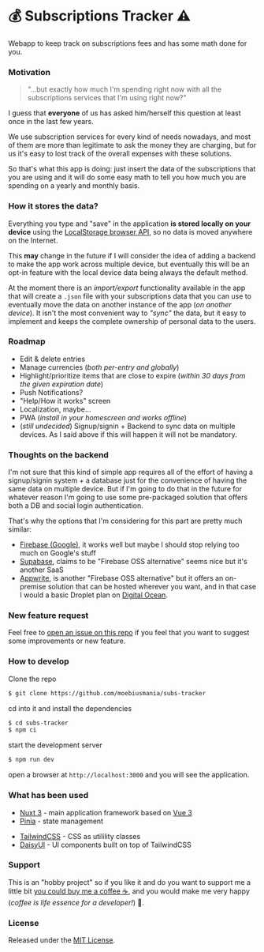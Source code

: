 # 💰 Subscriptions Tracker ⚠️

Webapp to keep track on subscriptions fees and has some math done for you.

### Motivation

> "...but exactly how much I'm spending right now with all the subscriptions services that I'm using right now?"

I guess that **everyone** of us has asked him/herself this question at least once in the last few years.

We use subscription services for every kind of needs nowadays, and most of them are more than legitimate to ask the money they are charging, but for us it's easy to lost track of the overall expenses with these solutions.

So that's what this app is doing: just insert the data of the subscriptions that you are using and it will do some easy math to tell you how much you are spending on a yearly and monthly basis.

### How it stores the data?

Everything you type and "save" in the application **is stored locally on your device** using the [LocalStorage browser API](https://developer.mozilla.org/en-US/docs/Web/API/Window/localStorage), so no data is moved anywhere on the Internet.

This **may** change in the future if I will consider the idea of adding a backend to make the app work across multiple device, but eventually this will be an opt-in feature with the local device data being always the default method.

At the moment there is an _import/export_ functionality available in the app that will create a `.json` file with your subscriptions data that you can use to eventually move the data on another instance of the app (_on another device_). It isn't the most convenient way to _"sync"_ the data, but it easy to implement and keeps the complete ownership of personal data to the users.

### Roadmap

- Edit & delete entries
- Manage currencies (_both per-entry and globally_)
- Highlight/prioritize items that are close to expire (_within 30 days from the given expiration date_)
- Push Notifications?
- "Help/How it works" screen
- Localization, maybe...
- PWA (_install in your homescreen and works offline_)
- (_still undecided_) Signup/signin + Backend to sync data on multiple devices. As I said above if this will happen it will not be mandatory.

### Thoughts on the backend

I'm not sure that this kind of simple app requires all of the effort of having a signup/signin system + a database just for the convenience of having the same data on multiple device. But if I'm going to do that in the future for whatever reason I'm going to use some pre-packaged solution that offers both a DB and social login authentication.

That's why the options that I'm considering for this part are pretty much similar:

- [Firebase (Google)](https://firebase.google.com/), it works well but maybe I should stop relying too much on Google's stuff
- [Supabase](https://supabase.com/), claims to be "Firebase OSS alternative" seems nice but it's another SaaS
- [Appwrite](https://appwrite.io/), is another "Firebase OSS alternative" but it offers an on-premise solution that can be hosted wherever you want, and in that case I would a basic Droplet plan on [Digital Ocean](https://www.digitalocean.com/).

### New feature request

Feel free to [open an issue on this repo](https://github.com/moebiusmania/subs-tracker/issues) if you feel that you want to suggest some improvements or new feature.

### How to develop

Clone the repo

```bash
$ git clone https://github.com/moebiusmania/subs-tracker
```

cd into it and install the dependencies

```bash
$ cd subs-tracker
$ npm ci
```

start the development server

```bash
$ npm run dev
```

open a browser at `http://localhost:3000` and you will see the application.

### What has been used

- [Nuxt 3](https://nuxt.com/) - main application framework based on [Vue 3](https://vuejs.org/)
- [Pinia](https://pinia.vuejs.org/) - state management
<!-- - [Vitest](https://vitest.dev/) - unit testing -->
- [TailwindCSS](https://tailwindcss.com/) - CSS as utilility classes
- [DaisyUI](https://daisyui.com/) - UI components built on top of TailwindCSS

### Support

This is an "hobby project" so if you like it and do you want to support me a little bit [you could buy me a coffee ☕](https://www.buymeacoffee.com/moebiusmania), and you would make me very happy (_coffee is life essence for a developer!_) 🥳.

### License

Released under the [MIT License](LICENSE).
